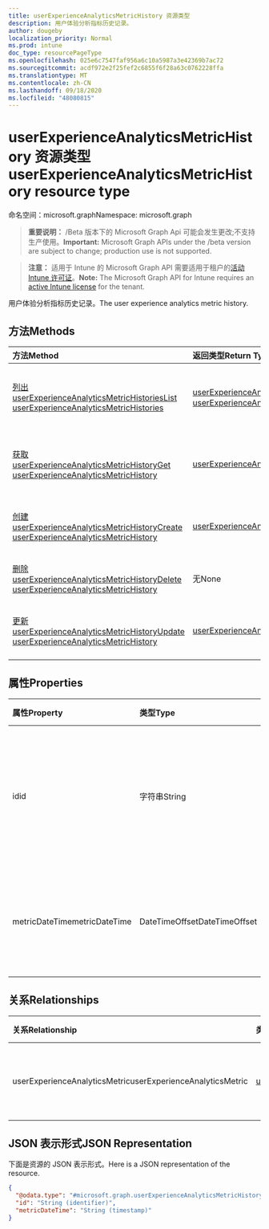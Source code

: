 ```yaml
---
title: userExperienceAnalyticsMetricHistory 资源类型
description: 用户体验分析指标历史记录。
author: dougeby
localization_priority: Normal
ms.prod: intune
doc_type: resourcePageType
ms.openlocfilehash: 025e6c7547faf956a6c10a5987a3e42369b7ac72
ms.sourcegitcommit: acdf972e2f25fef2c6855f6f28a63c0762228ffa
ms.translationtype: MT
ms.contentlocale: zh-CN
ms.lasthandoff: 09/18/2020
ms.locfileid: "48080815"
---
```

# <a name="userexperienceanalyticsmetrichistory-resource-type"></a><span data-ttu-id="20555-103">userExperienceAnalyticsMetricHistory 资源类型</span><span class="sxs-lookup"><span data-stu-id="20555-103">userExperienceAnalyticsMetricHistory resource type</span></span>

<span data-ttu-id="20555-104">命名空间：microsoft.graph</span><span class="sxs-lookup"><span data-stu-id="20555-104">Namespace: microsoft.graph</span></span>

> <span data-ttu-id="20555-105">**重要说明：** /Beta 版本下的 Microsoft Graph Api 可能会发生更改;不支持生产使用。</span><span class="sxs-lookup"><span data-stu-id="20555-105">**Important:** Microsoft Graph APIs under the /beta version are subject to change; production use is not supported.</span></span>

> <span data-ttu-id="20555-106">**注意：** 适用于 Intune 的 Microsoft Graph API 需要适用于租户的[活动 Intune 许可证](https://go.microsoft.com/fwlink/?linkid=839381)。</span><span class="sxs-lookup"><span data-stu-id="20555-106">**Note:** The Microsoft Graph API for Intune requires an [active Intune license](https://go.microsoft.com/fwlink/?linkid=839381) for the tenant.</span></span>

<span data-ttu-id="20555-107">用户体验分析指标历史记录。</span><span class="sxs-lookup"><span data-stu-id="20555-107">The user experience analytics metric history.</span></span>

## <a name="methods"></a><span data-ttu-id="20555-108">方法</span><span class="sxs-lookup"><span data-stu-id="20555-108">Methods</span></span>
|<span data-ttu-id="20555-109">方法</span><span class="sxs-lookup"><span data-stu-id="20555-109">Method</span></span>|<span data-ttu-id="20555-110">返回类型</span><span class="sxs-lookup"><span data-stu-id="20555-110">Return Type</span></span>|<span data-ttu-id="20555-111">说明</span><span class="sxs-lookup"><span data-stu-id="20555-111">Description</span></span>|
|:---|:---|:---|
|[<span data-ttu-id="20555-112">列出 userExperienceAnalyticsMetricHistories</span><span class="sxs-lookup"><span data-stu-id="20555-112">List userExperienceAnalyticsMetricHistories</span></span>](../api/intune-devices-userexperienceanalyticsmetrichistory-list.md)|<span data-ttu-id="20555-113">[userExperienceAnalyticsMetricHistory](../resources/intune-devices-userexperienceanalyticsmetrichistory.md) 集合</span><span class="sxs-lookup"><span data-stu-id="20555-113">[userExperienceAnalyticsMetricHistory](../resources/intune-devices-userexperienceanalyticsmetrichistory.md) collection</span></span>|<span data-ttu-id="20555-114">列出 [userExperienceAnalyticsMetricHistory](../resources/intune-devices-userexperienceanalyticsmetrichistory.md) 对象的属性和关系。</span><span class="sxs-lookup"><span data-stu-id="20555-114">List properties and relationships of the [userExperienceAnalyticsMetricHistory](../resources/intune-devices-userexperienceanalyticsmetrichistory.md) objects.</span></span>|
|[<span data-ttu-id="20555-115">获取 userExperienceAnalyticsMetricHistory</span><span class="sxs-lookup"><span data-stu-id="20555-115">Get userExperienceAnalyticsMetricHistory</span></span>](../api/intune-devices-userexperienceanalyticsmetrichistory-get.md)|[<span data-ttu-id="20555-116">userExperienceAnalyticsMetricHistory</span><span class="sxs-lookup"><span data-stu-id="20555-116">userExperienceAnalyticsMetricHistory</span></span>](../resources/intune-devices-userexperienceanalyticsmetrichistory.md)|<span data-ttu-id="20555-117">读取 [userExperienceAnalyticsMetricHistory](../resources/intune-devices-userexperienceanalyticsmetrichistory.md) 对象的属性和关系。</span><span class="sxs-lookup"><span data-stu-id="20555-117">Read properties and relationships of the [userExperienceAnalyticsMetricHistory](../resources/intune-devices-userexperienceanalyticsmetrichistory.md) object.</span></span>|
|[<span data-ttu-id="20555-118">创建 userExperienceAnalyticsMetricHistory</span><span class="sxs-lookup"><span data-stu-id="20555-118">Create userExperienceAnalyticsMetricHistory</span></span>](../api/intune-devices-userexperienceanalyticsmetrichistory-create.md)|[<span data-ttu-id="20555-119">userExperienceAnalyticsMetricHistory</span><span class="sxs-lookup"><span data-stu-id="20555-119">userExperienceAnalyticsMetricHistory</span></span>](../resources/intune-devices-userexperienceanalyticsmetrichistory.md)|<span data-ttu-id="20555-120">创建新的 [userExperienceAnalyticsMetricHistory](../resources/intune-devices-userexperienceanalyticsmetrichistory.md) 对象。</span><span class="sxs-lookup"><span data-stu-id="20555-120">Create a new [userExperienceAnalyticsMetricHistory](../resources/intune-devices-userexperienceanalyticsmetrichistory.md) object.</span></span>|
|[<span data-ttu-id="20555-121">删除 userExperienceAnalyticsMetricHistory</span><span class="sxs-lookup"><span data-stu-id="20555-121">Delete userExperienceAnalyticsMetricHistory</span></span>](../api/intune-devices-userexperienceanalyticsmetrichistory-delete.md)|<span data-ttu-id="20555-122">无</span><span class="sxs-lookup"><span data-stu-id="20555-122">None</span></span>|<span data-ttu-id="20555-123">删除 [userExperienceAnalyticsMetricHistory](../resources/intune-devices-userexperienceanalyticsmetrichistory.md)。</span><span class="sxs-lookup"><span data-stu-id="20555-123">Deletes a [userExperienceAnalyticsMetricHistory](../resources/intune-devices-userexperienceanalyticsmetrichistory.md).</span></span>|
|[<span data-ttu-id="20555-124">更新 userExperienceAnalyticsMetricHistory</span><span class="sxs-lookup"><span data-stu-id="20555-124">Update userExperienceAnalyticsMetricHistory</span></span>](../api/intune-devices-userexperienceanalyticsmetrichistory-update.md)|[<span data-ttu-id="20555-125">userExperienceAnalyticsMetricHistory</span><span class="sxs-lookup"><span data-stu-id="20555-125">userExperienceAnalyticsMetricHistory</span></span>](../resources/intune-devices-userexperienceanalyticsmetrichistory.md)|<span data-ttu-id="20555-126">更新 [userExperienceAnalyticsMetricHistory](../resources/intune-devices-userexperienceanalyticsmetrichistory.md) 对象的属性。</span><span class="sxs-lookup"><span data-stu-id="20555-126">Update the properties of a [userExperienceAnalyticsMetricHistory](../resources/intune-devices-userexperienceanalyticsmetrichistory.md) object.</span></span>|

## <a name="properties"></a><span data-ttu-id="20555-127">属性</span><span class="sxs-lookup"><span data-stu-id="20555-127">Properties</span></span>
|<span data-ttu-id="20555-128">属性</span><span class="sxs-lookup"><span data-stu-id="20555-128">Property</span></span>|<span data-ttu-id="20555-129">类型</span><span class="sxs-lookup"><span data-stu-id="20555-129">Type</span></span>|<span data-ttu-id="20555-130">说明</span><span class="sxs-lookup"><span data-stu-id="20555-130">Description</span></span>|
|:---|:---|:---|
|<span data-ttu-id="20555-131">id</span><span class="sxs-lookup"><span data-stu-id="20555-131">id</span></span>|<span data-ttu-id="20555-132">字符串</span><span class="sxs-lookup"><span data-stu-id="20555-132">String</span></span>|<span data-ttu-id="20555-133">User experience analytics 指标历史记录的唯一标识符。</span><span class="sxs-lookup"><span data-stu-id="20555-133">The unique identifier of the user experience analytics metric history.</span></span>|
|<span data-ttu-id="20555-134">metricDateTime</span><span class="sxs-lookup"><span data-stu-id="20555-134">metricDateTime</span></span>|<span data-ttu-id="20555-135">DateTimeOffset</span><span class="sxs-lookup"><span data-stu-id="20555-135">DateTimeOffset</span></span>|<span data-ttu-id="20555-136">User experience analytics 指标日期时间。</span><span class="sxs-lookup"><span data-stu-id="20555-136">The user experience analytics metric date time.</span></span>|

## <a name="relationships"></a><span data-ttu-id="20555-137">关系</span><span class="sxs-lookup"><span data-stu-id="20555-137">Relationships</span></span>
|<span data-ttu-id="20555-138">关系</span><span class="sxs-lookup"><span data-stu-id="20555-138">Relationship</span></span>|<span data-ttu-id="20555-139">类型</span><span class="sxs-lookup"><span data-stu-id="20555-139">Type</span></span>|<span data-ttu-id="20555-140">说明</span><span class="sxs-lookup"><span data-stu-id="20555-140">Description</span></span>|
|:---|:---|:---|
|<span data-ttu-id="20555-141">userExperienceAnalyticsMetric</span><span class="sxs-lookup"><span data-stu-id="20555-141">userExperienceAnalyticsMetric</span></span>|[<span data-ttu-id="20555-142">userExperienceAnalyticsMetric</span><span class="sxs-lookup"><span data-stu-id="20555-142">userExperienceAnalyticsMetric</span></span>](../resources/intune-devices-userexperienceanalyticsmetric.md)|<span data-ttu-id="20555-143">User experience analytics 指标。</span><span class="sxs-lookup"><span data-stu-id="20555-143">User experience analytics metric.</span></span>|

## <a name="json-representation"></a><span data-ttu-id="20555-144">JSON 表示形式</span><span class="sxs-lookup"><span data-stu-id="20555-144">JSON Representation</span></span>
<span data-ttu-id="20555-145">下面是资源的 JSON 表示形式。</span><span class="sxs-lookup"><span data-stu-id="20555-145">Here is a JSON representation of the resource.</span></span>
<!-- {
  "blockType": "resource",
  "keyProperty": "id",
  "@odata.type": "microsoft.graph.userExperienceAnalyticsMetricHistory"
}
-->
``` json
{
  "@odata.type": "#microsoft.graph.userExperienceAnalyticsMetricHistory",
  "id": "String (identifier)",
  "metricDateTime": "String (timestamp)"
}
```






